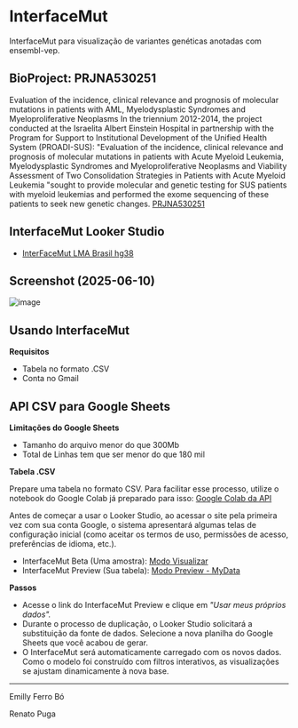 # InterfaceMut

InterfaceMut para visualização de variantes genéticas anotadas com ensembl-vep.


## BioProject: PRJNA530251

Evaluation of the incidence, clinical relevance and prognosis of molecular mutations in patients with AML, Myelodysplastic Syndromes and Myeloproliferative Neoplasms
In the triennium 2012-2014, the project conducted at the Israelita Albert Einstein Hospital in partnership with the Program for Support to Institutional Development of the Unified Health System (PROADI-SUS): "Evaluation of the incidence, clinical relevance and prognosis of molecular mutations in patients with Acute Myeloid Leukemia, Myelodysplastic Syndromes and Myeloproliferative Neoplasms and Viability Assessment of Two Consolidation Strategies in Patients with Acute Myeloid Leukemia "sought to provide molecular and genetic testing for SUS patients with myeloid leukemias and performed the exome sequencing of these patients to seek new genetic changes. [PRJNA530251](https://www.ncbi.nlm.nih.gov/bioproject/PRJNA530251)

## InterfaceMut Looker Studio 
- [InterFaceMut LMA Brasil hg38](https://lookerstudio.google.com/reporting/1245291b-b1bd-4ab4-95f9-d4dfde96bc2b/page/xDwzE)

## Screenshot (2025-06-10)

![image](https://github.com/user-attachments/assets/4d535671-bf15-437b-8585-25250ac78ed6)

## Usando InterfaceMut

**Requisitos**
- Tabela no formato .CSV
- Conta no Gmail

## API CSV para Google Sheets

**Limitações do Google Sheets**
- Tamanho do arquivo menor do que 300Mb
- Total de Linhas tem que ser menor do que 180 mil

**Tabela .CSV**

Prepare uma tabela no formato CSV. Para facilitar esse processo, utilize o notebook do Google Colab já preparado para isso: [Google Colab da API](https://colab.research.google.com/drive/1jG9zyresfT9uuqwr2KQJK3rmzBGN5vlO?usp=sharing)

Antes de começar a usar o Looker Studio, ao acessar o site pela primeira vez com sua conta Google, o sistema apresentará algumas telas de configuração inicial (como aceitar os termos de uso, permissões de acesso, preferências de idioma, etc.).

- InterfaceMut Beta (Uma amostra): [Modo Visualizar](https://lookerstudio.google.com/u/0/reporting/24924365-0b5e-4937-88a9-edce7ca5ebab/page/xDwzE)
- InterfaceMut Preview (Sua tabela): [Modo Preview - MyData](https://lookerstudio.google.com/reporting/24924365-0b5e-4937-88a9-edce7ca5ebab/page/xDwzE/preview)

**Passos**

- Acesse o link do InterfaceMut Preview e clique em _"Usar meus próprios dados"._
- Durante o processo de duplicação, o Looker Studio solicitará a substituição da fonte de dados. Selecione a nova planilha do Google Sheets que você acabou de gerar.
- O InterfaceMut será automaticamente carregado com os novos dados. Como o modelo foi construído com filtros interativos, as visualizações se ajustam dinamicamente à nova base.


---
Emilly Ferro Bó

Renato Puga
